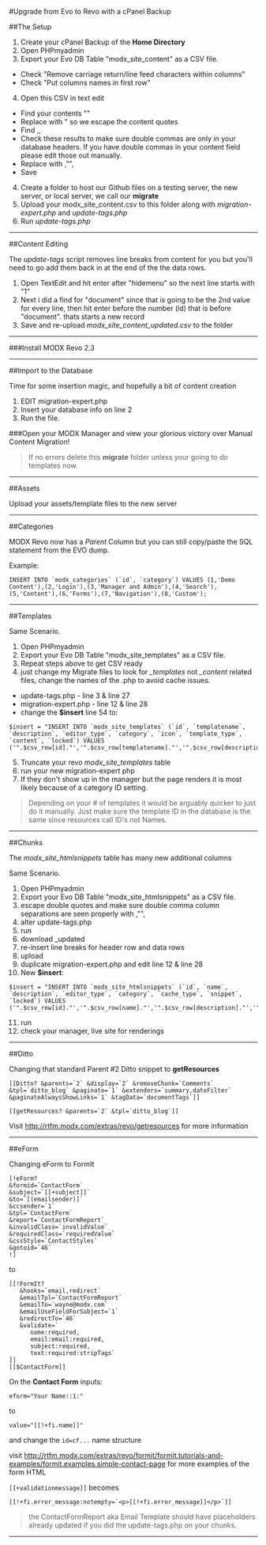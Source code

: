 #Upgrade from Evo to Revo with a cPanel Backup

##The Setup

1. Create your cPanel Backup of the **Home Directory**
2. Open PHPmyadmin
3. Export your Evo DB Table "modx_site_content" as a CSV file. 
  - Check "Remove carriage return/line feed characters within columns"
  - Check "Put columns names in first row"
4. Open this CSV in text edit
  - Find your contents ""
  - Replace with \" so we escape the content quotes
  - Find ,,
  - Check these results to make sure double commas are only in your database headers. If you have double commas in your content field please edit those out manually.
  - Replace with ,"",
  - Save

4. Create a folder to host our Github files on a testing server, the new server, or local server, we call our **migrate**
5. Upload your modx_site_content.csv to this folder along with *migration-expert.php* and *update-tags.php*
6. Run *update-tags.php*

---

##Content Editing

The *update-tags* script removes line breaks from content for you but you'll need to go add them back in at the end of the the data rows.

1. Open TextEdit and hit enter after "hidemenu" so the next line starts with "1"
2. Next i did a find for "document" since that is going to be the 2nd value for every line, then hit enter
before the number (id) that is before "document". thats starts a new record
3. Save and re-upload *modx_site_content_updated.csv* to the folder

---

###Install MODX Revo 2.3

---

##Import to the Database

Time for some insertion magic, and hopefully a bit of content creation

1. EDIT migration-expert.php
2. Insert your database info on line 2 
3. Run the file.

###Open your MODX Manager and view your glorious victory over Manual Content Migration!

> If no errors delete this **migrate** folder unless your going to do templates now.

---

##Assets

Upload your assets/template files to the new server

---

##Categories

MODX Revo now has a *Parent* Column but you can still copy/paste the SQL statement from the EVO dump.

Example:
```
INSERT INTO `modx_categories` (`id`, `category`) VALUES (1,'Demo Content'),(2,'Login'),(3,'Manager and Admin'),(4,'Search'),(5,'Content'),(6,'Forms'),(7,'Navigation'),(8,'Custom');
```

---

##Templates

Same Scenario.

1. Open PHPmyadmin
2. Export your Evo DB Table "modx_site_templates" as a CSV file.
3. Repeat steps above to get CSV ready
4. just change my Migrate files to look for *_templates* not *_content* related files, change the names of the .php to avoid cache issues.
  - update-tags.php - line 3 & line 27
  - migration-expert.php - line 12 & line 28
  - change the **$insert** line 54 to:

```
$insert = "INSERT INTO `modx_site_templates` (`id`, `templatename`, `description`, `editor_type`, `category`, `icon`, `template_type`, `content`, `locked`) VALUES ('".$csv_row[id]."','".$csv_row[templatename]."','".$csv_row[description]."','".$csv_row[editor_type]."','".$csv_row[category]."','".$csv_row[icon]."','".$csv_row[template_type]."','".$csv_row[content]."','".$csv_row[locked]."')";
```

5. Truncate your revo *modx_site_templates* table
6. run your new migration-expert php 
7. If they don't show up in the manager but the page renders it is most likely because of a category ID setting.

> Depending on your # of templates it would be arguably quicker to just do it manually. Just make sure the template ID in the database is the same since resources call ID's not Names.

---

##Chunks

The *modx_site_htmlsnippets* table has many new additional columns

Same Scenario.

1. Open PHPmyadmin
2. Export your Evo DB Table "modx_site_htmlsnippets" as a CSV file.
3. escape double quotes and make sure double comma column separations are seen properly with ,"",
4. alter update-tags.php
5. run
6. download _updated
7. re-insert line breaks for header row and data rows
8. upload 
9. duplicate migration-expert.php and edit line 12 & line 28
10. New **$insert**:
```
$insert = "INSERT INTO `modx_site_htmlsnippets` (`id`, `name`, `description`, `editor_type`, `category`, `cache_type`, `snippet`, `locked`) VALUES ('".$csv_row[id]."','".$csv_row[name]."','".$csv_row[description]."','".$csv_row[editor_type]."','".$csv_row[category]."','".$csv_row[cache_type]."','".$csv_row[snippet]."','".$csv_row[locked]."')";
```
11. run 
12. check your manager, live site for renderings

---

##Ditto

Changing that standard Parent #2 Ditto snippet to **getResources**

```
[[Ditto? &parents=`2` &display=`2` &removeChunk=`Comments` &tpl=`ditto_blog` &paginate=`1` &extenders=`summary,dateFilter` &paginateAlwaysShowLinks=`1` &tagData=`documentTags`]]
```

```
[[getResources? &parents=`2` &tpl=`ditto_blog`]]
```

Visit http://rtfm.modx.com/extras/revo/getresources for more information

---

##eForm

Changing eForm to FormIt

```
[!eForm? 
&formid=`ContactForm` 
&subject=`[[+subject]]` 
&to=`[(emailsender)]` 
&ccsender=`1` 
&tpl=`ContactForm` 
&report=`ContactFormReport` 
&invalidClass=`invalidValue` 
&requiredClass=`requiredValue` 
&cssStyle=`ContactStyles` 
&gotoid=`46`  
!]
```

to

```
[[!FormIt?
   &hooks=`email,redirect`
   &emailTpl=`ContactFormReport`
   &emailTo=`wayne@modx.com`
   &emailUseFieldForSubject=`1`
   &redirectTo=`46`
   &validate=`
      name:required,
      email:email:required,
      subject:required,
      text:required:stripTags`
]]
[[$ContactForm]]
```

On the **Contact Form** inputs:

```
eform="Your Name::1:"
```

to

```
value="[[!+fi.name]]"
```

and change the `id=cf...` name structure

visit http://rtfm.modx.com/extras/revo/formit/formit.tutorials-and-examples/formit.examples.simple-contact-page for more examples of the form HTML

`[[+validationmessage]]` becomes 

```
[[!+fi.error_message:notempty=`<p>[[!+fi.error_message]]</p>`]]
```

> the ContactFormReport aka Email Template should have placeholders already updated if you did the update-tags.php on your chunks.

---




